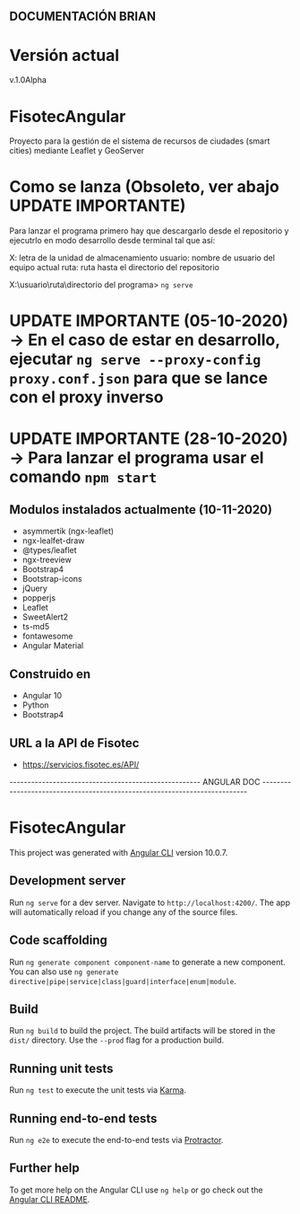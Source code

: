 ## DOCUMENTACIÓN BRIAN

# Versión actual

v.1.0Alpha

# FisotecAngular

Proyecto para la gestión de el sistema de recursos de ciudades (smart cities) mediante Leaflet y GeoServer

# Como se lanza (Obsoleto, ver abajo UPDATE IMPORTANTE)

Para lanzar el programa primero hay que descargarlo desde el repositorio y ejecutrlo en modo desarrollo desde terminal tal que así: 

X: letra de la unidad de almacenamiento 
usuario: nombre de usuario del equipo actual
ruta: ruta hasta el directorio del repositorio

X:\usuario\ruta\directorio del programa> `ng serve` 

# UPDATE IMPORTANTE (05-10-2020) -> En el caso de estar en desarrollo, ejecutar `ng serve --proxy-config proxy.conf.json` para que se lance con el proxy inverso

# UPDATE IMPORTANTE (28-10-2020) -> Para lanzar el programa usar el comando `npm start`

## Modulos instalados actualmente (10-11-2020)

- asymmertik (ngx-leaflet)
- ngx-lealfet-draw
- @types/leaflet
- ngx-treeview
- Bootstrap4
- Bootstrap-icons
- jQuery
- popperjs
- Leaflet
- SweetAlert2
- ts-md5
- fontawesome
- Angular Material

## Construido en

- Angular 10
- Python
- Bootstrap4

## URL a la API de Fisotec

- https://servicios.fisotec.es/API/


----------------------------------------------------- ANGULAR DOC --------------------------------------------------------------------------

# FisotecAngular

This project was generated with [Angular CLI](https://github.com/angular/angular-cli) version 10.0.7.

## Development server

Run `ng serve` for a dev server. Navigate to `http://localhost:4200/`. The app will automatically reload if you change any of the source files.

## Code scaffolding

Run `ng generate component component-name` to generate a new component. You can also use `ng generate directive|pipe|service|class|guard|interface|enum|module`.

## Build

Run `ng build` to build the project. The build artifacts will be stored in the `dist/` directory. Use the `--prod` flag for a production build.

## Running unit tests

Run `ng test` to execute the unit tests via [Karma](https://karma-runner.github.io).

## Running end-to-end tests

Run `ng e2e` to execute the end-to-end tests via [Protractor](http://www.protractortest.org/).

## Further help

To get more help on the Angular CLI use `ng help` or go check out the [Angular CLI README](https://github.com/angular/angular-cli/blob/master/README.md).
